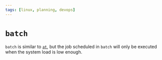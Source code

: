 ```yaml
---
tags: [linux, planning, devops]
---
```


# `batch`

`batch` is similar to [`at`](202411071609.md), but the job scheduled in `batch`
will only be executed when the system load is low enough.
